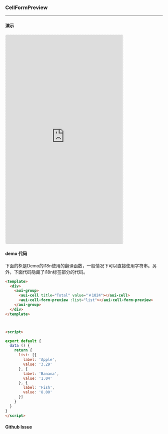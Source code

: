 <!-- ---
nav: zh-CN
--- -->


### CellFormPreview

---

#### 演示

 <div style="width:377px;height:667px;display:inline-block;border:1px dashed #ececec;border-radius:5px;overflow:hidden;">
   <iframe src="https://afexteam.github.io/aui-m-demo/#/component/cell-form-preview" width="375" height="667" border="0" frameborder="0"></iframe>
 </div>

#### demo 代码

<p class="tip">下面的$t是Demo的i18n使用的翻译函数，一般情况下可以直接使用字符串。另外，下面代码隐藏了i18n标签部分的代码。</p>

``` html
<template>
  <div>
    <aui-group>
      <aui-cell title="Total" value="￥1024"></aui-cell>
      <aui-cell-form-preview :list="list"></aui-cell-form-preview>
    </aui-group>
  </div>
</template>



<script>

export default {
  data () {
    return {
      list: [{
        label: 'Apple',
        value: '3.29'
      }, {
        label: 'Banana',
        value: '1.04'
      }, {
        label: 'Fish',
        value: '8.00'
      }]
    }
  }
}
</script>

```


#### Github Issue